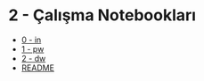 # 2 - Çalışma Notebookları

<!--Index-->

- [0 - in](./Data%20Science%20Notebooks/2%20-%20%C3%87al%C4%B1%C5%9Fma%20Notebooklar%C4%B1/0%20-%20in.ipynb)
- [1 - pw](./Data%20Science%20Notebooks/2%20-%20%C3%87al%C4%B1%C5%9Fma%20Notebooklar%C4%B1/1%20-%20pw.ipynb)
- [2 - dw](./Data%20Science%20Notebooks/2%20-%20%C3%87al%C4%B1%C5%9Fma%20Notebooklar%C4%B1/2%20-%20dw.ipynb)
- [README](./2%20-%20%C3%87al%C4%B1%C5%9Fma%20Notebooklar%C4%B1/README.md)

<!--Index-->

